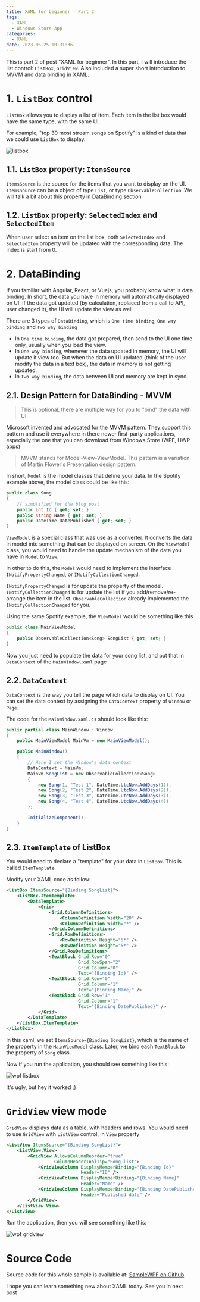 ```yaml
---
title: XAML for beginner - Part 2
tags:
  - XAML
  - Windows Store App
categories:
  - XAML
date: 2023-06-25 10:31:36
---
```


This is part 2 of post "XAML for beginner". In this part, I will introduce the list control: `ListBox`, `GridView`. Also included a super short introduction to MVVM and data binding in XAML.

<!-- more -->

# 1. `ListBox` control

`ListBox` allows you to display a list of item. Each item in the list box would have the same type, with the same UI.

For example, "top 30 most stream songs on Spotify" is a kind of data that we could use `ListBox` to display.

![listbox](/images/2023/06/7.png)

## 1.1. `ListBox` property: `ItemsSource`

`ItemsSource` is the source for the items that you want to display on the UI. `ItemsSource` can be a object of type `List`, or type `ObservableCollection`. We will talk a bit about this property in DataBinding section

## 1.2. `ListBox` property: `SelectedIndex` and `SelectedItem`

When user select an item on the list box, both `SelectedIndex` and `SelectedItem` property will be updated with the corresponding data. The index is start from 0.

# 2. DataBinding

If you familiar with Angular, React, or Vuejs, you probably know what is data binding. In short, the data you have in memory will automatically displayed on UI. If the data got updated (by calculation, replaced from a call to API, user changed it), the UI will update the view as well.

There are 3 types of `DataBinding`, which is `One time binding`, `One way binding` and `Two way binding`

* In `One time binding`, the data got prepared, then send to the UI one time only, usually when you load the view.
* In `One way binding`, whenever the data updated in memory, the UI will update it view too. But when the data on UI updated (think of the user modify the data in a text box), the data in memory is not getting updated.
* In `Two way binding`, the data between UI and memory are kept in sync.

## 2.1. Design Pattern for DataBinding - MVVM

> This is optional, there are multiple way for you to "bind" the data with UI.

Microsoft invented and advocated for the MVVM pattern. They support this pattern and use it everywhere in there newer first-party applications, especially the one that you can download from Windows Store (WPF, UWP apps)

> MVVM stands for Model-View-ViewModel. This pattern is a variation of Martin Flower's Presentation design pattern.

In short, `Model` is the model classes that define your data. In the Spotify example above, the model class could be like this:

```csharp
public class Song
{
    // simplified for the blog post
    public int Id { get; set; }
    public string Name { get; set; }
    public DateTime DatePublished { get; set; }
}
```

`ViewModel` is a special class that was use as a converter. It converts the data in model into something that can be displayed on screen. On the `ViewModel` class, you would need to handle the update mechanism of the data you have in `Model` to `View`.

In other to do this, the `Model` would need to implement the interface `INotifyPropertyChanged`, or `INotifyCollectionChanged`.

`INotifyPropertyChanged` is for update the property of the model. `INotifyCollectionChanged` is for update the list if you add/remove/re-arrange the item in the list. `ObservableCollection` already implemented the `INotifyCollectionChanged` for you.

Using the same Spotify example, the `ViewModel` would be something like this

```csharp
public class MainViewModel
{
    public ObservableCollection<Song> SongList { get; set; }
}
```

Now you just need to populate the data for your song list, and put that in `DataContext` of the `MainWindow.xaml` page

## 2.2. `DataContext`

`DataContext` is the way you tell the page which data to display on UI. You can set the data context by assigning the `DataContext` property of `Window` or `Page`. 

The code for the `MainWindow.xaml.cs` should look like this:

```csharp
public partial class MainWindow : Window
{
    public MainViewModel MainVm = new MainViewModel();

    public MainWindow()
    {
        // Here I set the Window's data context
        DataContext = MainVm;
        MainVm.SongList = new ObservableCollection<Song>
        {
            new Song(1, "Test 1", DateTime.UtcNow.AddDays(1)),
            new Song(2, "Test 2", DateTime.UtcNow.AddDays(2)),
            new Song(3, "Test 3", DateTime.UtcNow.AddDays(3)),
            new Song(4, "Test 4", DateTime.UtcNow.AddDays(4))
        };

        InitializeComponent();
    }
}
```

## 2.3. `ItemTemplate` of ListBox

You would need to declare a "template" for your data in `ListBox`. This is called `ItemTemplate`.

Modify your XAML code as follow:

```xml
<ListBox ItemsSource="{Binding SongList}">
    <ListBox.ItemTemplate>
        <DataTemplate>
            <Grid>
                <Grid.ColumnDefinitions>
                    <ColumnDefinition Width="20" />
                    <ColumnDefinition Width="*" />
                </Grid.ColumnDefinitions>
                <Grid.RowDefinitions>
                    <RowDefinition Height="5*" />
                    <RowDefinition Height="5*" />
                </Grid.RowDefinitions>
                <TextBlock Grid.Row="0"
                           Grid.RowSpan="2"
                           Grid.Column="0"
                           Text="{Binding Id}" />
                <TextBlock Grid.Row="0"
                           Grid.Column="1"
                           Text="{Binding Name}" />
                <TextBlock Grid.Row="1"
                           Grid.Column="1"
                           Text="{Binding DatePublished}" />
            </Grid>
        </DataTemplate>
    </ListBox.ItemTemplate>
</ListBox>
```

In this xaml, we set `ItemsSource={Binding SongList}`, which is the name of the property in the `MainViewModel` class. Later, we bind each `TextBlock` to the property of `Song` class.

Now if you run the application, you should see something like this:

![wpf listbox](/images/2023/06/8.png)

It's ugly, but hey it worked ;)

# `GridView` view mode

`GridView` displays data as a table, with headers and rows. You would need to use `GridView` with `ListView` control, in `View` property

```xml
<ListView ItemsSource="{Binding SongList}">
    <ListView.View>
        <GridView AllowsColumnReorder="true"
                  ColumnHeaderToolTip="Song list">
            <GridViewColumn DisplayMemberBinding="{Binding Id}"
                            Header="ID" />
            <GridViewColumn DisplayMemberBinding="{Binding Name}"
                            Header="Name" />
            <GridViewColumn DisplayMemberBinding="{Binding DatePublished}"
                            Header="Published date" />
        </GridView>
    </ListView.View>
</ListView>
```

Run the application, then you will see something like this:

![wpf gridview](/images/2023/06/9.png)

# Source Code

Source code for this whole sample is available at: [SampleWPF on Github](https://github.com/huntertran/SampleWPF)

I hope you can learn something new about XAML today. See you in next post